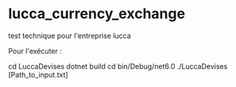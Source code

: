 # lucca_currency_exchange
test technique pour l'entreprise lucca

Pour l'exécuter : 

cd LuccaDevises
dotnet build
cd bin/Debug/net6.0
./LuccaDevises [Path_to_input.txt]

